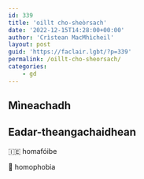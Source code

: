 ```yaml
---
id: 339
title: 'oillt cho-sheòrsach'
date: '2022-12-15T14:28:00+00:00'
author: 'Crìstean MacMhìcheil'
layout: post
guid: 'https://faclair.lgbt/?p=339'
permalink: /oillt-cho-sheorsach/
categories:
    - gd
---
```


## Mìneachadh

## Eadar-theangachaidhean

&#x1f1ee;&#x1f1ea; homafóibe

&#x1f3f4;&#xe0067;&#xe0062;&#xe0065;&#xe006e;&#xe0067;&#xe007f; homophobia
